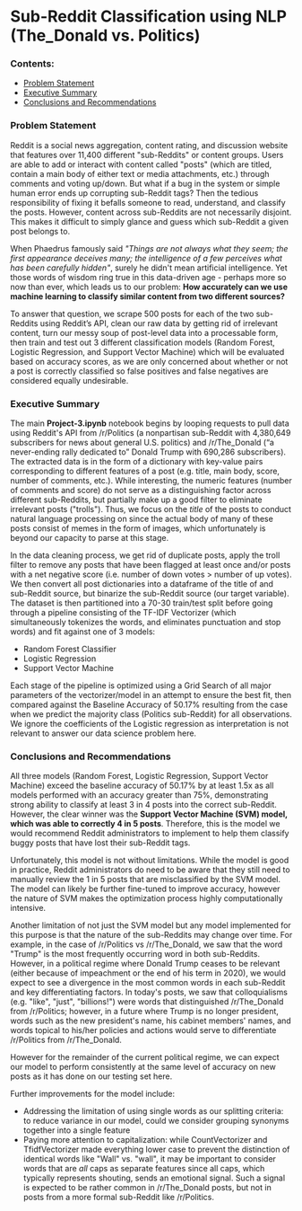 # Sub-Reddit Classification using NLP (The_Donald vs. Politics)

### Contents:
- [Problem Statement](#Problem-Statement)
- [Executive Summary](#Executive-Summary)
- [Conclusions and Recommendations](#Conclusions-and-Recommendations)

### Problem Statement 

Reddit is a social news aggregation, content rating, and discussion website that features over 11,400 different "sub-Reddits" or content groups. Users are able to add or interact with content called "posts" (which are titled, contain a main body of either text or media attachments, etc.) through comments and voting up/down. But what if a bug in the system or simple human error ends up corrupting sub-Reddit tags? Then the tedious responsibility of fixing it befalls someone to read, understand, and classify the posts. However, content across sub-Reddits are not necessarily disjoint. This makes it difficult to simply glance and guess which sub-Reddit a given post belongs to.

When Phaedrus famously said *"Things are not always what they seem; the first appearance deceives many; the intelligence of a few perceives what has been carefully hidden"*, surely he didn't mean artificial intelligence. Yet those words of wisdom ring true in this data-driven age - perhaps more so now than ever, which leads us to our problem: **How accurately can we use machine learning to classify similar content from two different sources?**

To answer that question, we scrape 500 posts for each of the two sub-Reddits using Reddit’s API, clean our raw data by getting rid of irrelevant content, turn our messy soup of post-level data into a processable form, then train and test out 3 different classification models (Random Forest, Logistic Regression, and Support Vector Machine) which will be evaluated based on accuracy scores, as we are only concerned about whether or not a post is correctly classified so false positives and false negatives are considered equally undesirable.

### Executive Summary

The main **Project-3.ipynb** notebook begins by looping requests to pull data using Reddit's API from /r/Politics (a nonpartisan sub-Reddit with 4,380,649 subscribers for news about general U.S. politics) and /r/The_Donald (“a never-ending rally dedicated to” Donald Trump with 690,286 subscribers). The extracted data is in the form of a dictionary with key-value pairs corresponding to different features of a post (e.g. title, main body, score, number of comments, etc.). While interesting, the numeric features (number of comments and score) do not serve as a distinguishing factor across different sub-Reddits, but partially make up a good filter to eliminate irrelevant posts ("trolls"). Thus, we focus on the *title* of the posts to conduct natural language processing on since the actual body of many of these posts consist of memes in the form of images, which unfortunately is beyond our capacity to parse at this stage.

In the data cleaning process, we get rid of duplicate posts, apply the troll filter to remove any posts that have been flagged at least once and/or posts with a net negative score (i.e. number of down votes > number of up votes). We then convert all post dictionaries into a dataframe of the title of and sub-Reddit source, but binarize the sub-Reddit source (our target variable). The dataset is then partitioned into a 70-30 train/test split before going through a pipeline consisting of the TF-IDF Vectorizer (which simultaneously tokenizes the words, and eliminates punctuation and stop words) and fit against one of 3 models:
- Random Forest Classifier
- Logistic Regression
- Support Vector Machine

Each stage of the pipeline is optimized using a Grid Search of all major parameters of the vectorizer/model in an attempt to ensure the best fit, then compared against the Baseline Accuracy of 50.17% resulting from the case when we predict the majority class (Politics sub-Reddit) for all observations. We ignore the coefficients of the Logistic regression as interpretation is not relevant to answer our data science problem here. 


### Conclusions and Recommendations

All three models (Random Forest, Logistic Regression, Support Vector Machine) exceed the baseline accuracy of 50.17% by at least 1.5x as all models performed with an accuracy greater than 75%, demonstrating strong ability to classify at least 3 in 4 posts into the correct sub-Reddit. However, the clear winner was the **Support Vector Machine (SVM) model, which was able to correctly 4 in 5 posts**. Therefore, this is the model we would recommend Reddit administrators to implement to help them classify buggy posts that have lost their sub-Reddit tags.

Unfortunately, this model is not without limitations. While the model is good in practice, Reddit administrators do need to be aware that they still need to manually review the 1 in 5 posts that are misclassified by the SVM model. The model can likely be further fine-tuned to improve accuracy, however the nature of SVM makes the optimization process highly computationally intensive.

Another limitation of not just the SVM model but any model implemented for this purpose is that the nature of the sub-Reddits may change over time. For example, in the case of /r/Politics vs /r/The_Donald, we saw that the word "Trump" is the most frequently occurring word in both sub-Reddits. However, in a political regime where Donald Trump ceases to be relevant (either because of impeachment or the end of his term in 2020), we would expect to see a divergence in the most common words in each sub-Reddit and key differentiating factors. In today's posts, we saw that colloquialisms (e.g. "like", "just", "billions!") were words that distinguished /r/The_Donald from /r/Politics; however, in a future where Trump is no longer president, words such as the new president's name, his cabinet members' names, and words topical to his/her policies and actions would serve to differentiate /r/Politics from /r/The_Donald.

However for the remainder of the current political regime, we can expect our model to perform consistently at the same level of accuracy on new posts as it has done on our testing set here.

Further improvements for the model include:

- Addressing the limitation of using single words as our splitting criteria: to reduce variance in our model, could we consider grouping synonyms together into a single feature
- Paying more attention to capitalization: while CountVectorizer and TfidfVectorizer made everything lower case to prevent the distinction of identical words like "Wall" vs. "wall", it may be important to consider words that are *all* caps as separate features since all caps, which typically represents shouting, sends an emotional signal. Such a signal is expected to be rather common in /r/The_Donald posts, but not in posts from a more formal sub-Reddit like /r/Politics. 